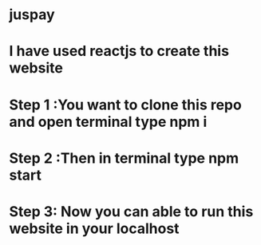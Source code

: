 # juspay 

# I have used reactjs to create this website

# Step 1 :You want to clone this repo and open terminal type npm i 

# Step 2 :Then in terminal type npm start

# Step 3: Now you can able to run this website in your localhost
